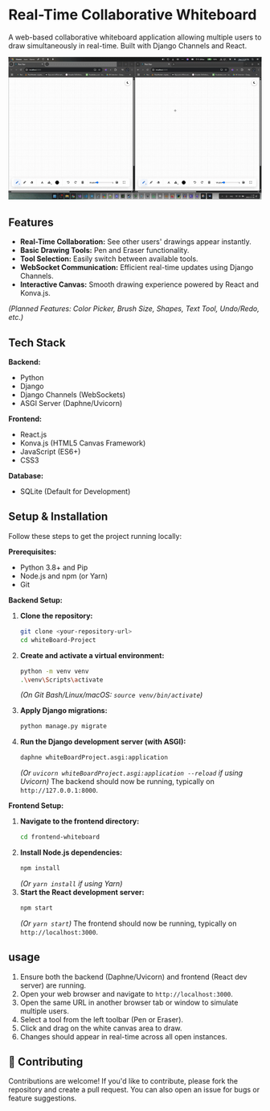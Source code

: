 #  Real-Time Collaborative Whiteboard


A web-based collaborative whiteboard application allowing multiple users to draw simultaneously in real-time. Built with Django Channels and React.

![Whiteboard Preview](demo.gif)

##  Features

*   **Real-Time Collaboration:** See other users' drawings appear instantly.
*   **Basic Drawing Tools:** Pen and Eraser functionality.
*   **Tool Selection:** Easily switch between available tools.
*   **WebSocket Communication:** Efficient real-time updates using Django Channels.
*   **Interactive Canvas:** Smooth drawing experience powered by React and Konva.js.

*(Planned Features: Color Picker, Brush Size, Shapes, Text Tool, Undo/Redo, etc.)*

##  Tech Stack

**Backend:**
*   Python
*   Django
*   Django Channels (WebSockets)
*   ASGI Server (Daphne/Uvicorn)

**Frontend:**
*   React.js
*   Konva.js (HTML5 Canvas Framework)
*   JavaScript (ES6+)
*   CSS3

**Database:**
*   SQLite (Default for Development)

##  Setup & Installation

Follow these steps to get the project running locally:

**Prerequisites:**
*   Python 3.8+ and Pip
*   Node.js and npm (or Yarn)
*   Git

**Backend Setup:**

1.  **Clone the repository:**
    ```bash
    git clone <your-repository-url>
    cd whiteBoard-Project
    ```
2.  **Create and activate a virtual environment:**
    ```bash
    python -m venv venv
    .\venv\Scripts\activate
    ```
    *(On Git Bash/Linux/macOS: `source venv/bin/activate`)*

4.  **Apply Django migrations:**
    ```bash
    python manage.py migrate
    ```
5.  **Run the Django development server (with ASGI):**
    ```bash
    daphne whiteBoardProject.asgi:application
    ```
    *(Or `uvicorn whiteBoardProject.asgi:application --reload` if using Uvicorn)*
    The backend should now be running, typically on `http://127.0.0.1:8000`.

**Frontend Setup:**

1.  **Navigate to the frontend directory:**
    ```bash
    cd frontend-whiteboard
    ```
2.  **Install Node.js dependencies:**
    ```bash
    npm install
    ```
    *(Or `yarn install` if using Yarn)*
3.  **Start the React development server:**
    ```bash
    npm start
    ```
    *(Or `yarn start`)*
    The frontend should now be running, typically on `http://localhost:3000`.

##  usage

1.  Ensure both the backend (Daphne/Uvicorn) and frontend (React dev server) are running.
2.  Open your web browser and navigate to `http://localhost:3000`.
3.  Open the same URL in another browser tab or window to simulate multiple users.
4.  Select a tool from the left toolbar (Pen or Eraser).
5.  Click and drag on the white canvas area to draw.
6.  Changes should appear in real-time across all open instances.

## 🤝 Contributing

Contributions are welcome! If you'd like to contribute, please fork the repository and create a pull request. You can also open an issue for bugs or feature suggestions.


